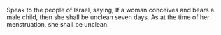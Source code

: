 Speak to the people of Israel, saying, If a woman conceives and bears a male child, then she shall be unclean seven days. As at the time of her menstruation, she shall be unclean.

